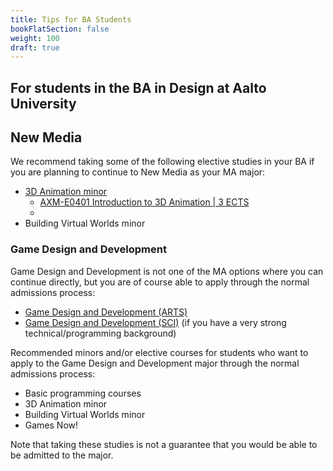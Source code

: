 ```yaml
---
title: Tips for BA Students
bookFlatSection: false
weight: 100
draft: true
---
```

## For students in the BA in Design at Aalto University

## New Media

We recommend taking some of the following elective studies in your BA if you are planning to continue to New Media as your MA major:

- [3D Animation minor](https://into.aalto.fi/pages/viewpage.action?pageId=62653806)
  - [AXM-E0401 Introduction to 3D Animation | 3 ECTS](https://sisu.aalto.fi/student/courseunit/aalto-CU-1150932215-20220801/brochure)
  - 
- Building Virtual Worlds minor

### Game Design and Development

Game Design and Development is not one of the MA options where you can continue directly, but you are of course able to apply through the normal admissions process:

- [Game Design and Development (ARTS)](https://www.aalto.fi/en/study-options/game-design-and-development-art-and-media-master-of-arts)
- [Game Design and Development (SCI)](https://www.aalto.fi/en/study-options/game-design-and-development-computer-communication-and-information-sciences-master-of) (if you have a very strong technical/programming background)

Recommended minors and/or elective courses for students who want to apply to the Game Design and Development major through the normal admissions process:

- Basic programming courses
- 3D Animation minor
- Building Virtual Worlds minor
- Games Now!

Note that taking these studies is not a guarantee that you would be able to be admitted to the major.